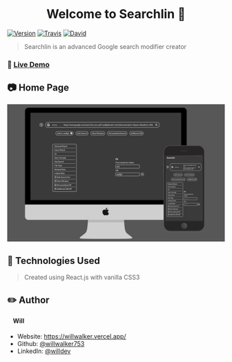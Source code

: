 <h1 align="center">Welcome to Searchlin 👋</h1>

  [![Version](https://img.shields.io/badge/version-0.1.0-blue.svg?cacheSeconds=2592000)](https://github.com/godban/browsers-support-badges) [![Travis](https://img.shields.io/travis/godban/browsers-support-badges.svg)](https://github.com/godban/browsers-support-badges) [![David](https://img.shields.io/david/godban/browsers-support-badges.svg)](https://github.com/godban/browsers-support-badges)

> Searchlin is an advanced Google search modifier creator

### 📨 [Live Demo](https://searchlin.vercel.app/)


## 📷 Home Page

![Home Page](https://github.com/willwalker753/organizing-your-react-code/blob/master/portfolio-searchlin.jpg?raw=true)


## 🧰 Technologies Used

> Created using React.js with vanilla CSS3


## ✏️ Author

#### &nbsp;&nbsp;&nbsp;&nbsp;Will

* Website: https://willwalker.vercel.app/
* Github: [@willwalker753](https://github.com/willwalker753)
* LinkedIn: [@willdev](https://linkedin.com/in/willdev)
